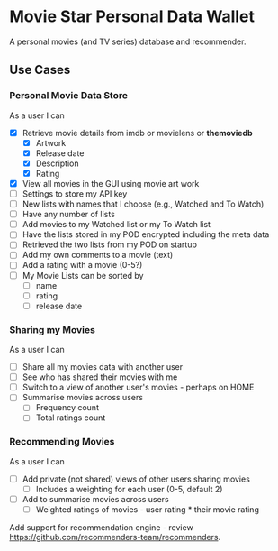 # Movie Star Personal Data Wallet

A personal movies (and TV series) database and recommender.

## Use Cases

### Personal Movie Data Store

As a user I can

- [X] Retrieve movie details from imdb or movielens or **themoviedb** 
  - [X] Artwork
  - [X] Release date
  - [X] Description
  - [X] Rating
- [X] View all movies in the GUI using movie art work
- [ ] Settings to store my API key
- [ ] New lists with names that I choose (e.g., Watched and To Watch)
- [ ] Have any number of lists
- [ ] Add movies to my Watched list or my To Watch list
- [ ] Have the lists stored in my POD encrypted including the meta data
- [ ] Retrieved the two lists from my POD on startup
- [ ] Add my own comments to a movie (text)
- [ ] Add a rating with a movie (0-5?)
- [ ] My Movie Lists can be sorted by
  - [ ] name
  - [ ] rating
  - [ ] release date

### Sharing my Movies

As a user I can

- [ ] Share all my movies data with another user
- [ ] See who has shared their movies with me
- [ ] Switch to a view of another user's movies - perhaps on HOME
- [ ] Summarise movies across users
  - [ ] Frequency count
  - [ ] Total ratings count

### Recommending Movies

As a user I can

- [ ] Add private (not shared) views of other users sharing movies
  - [ ] Includes a weighting for each user (0-5, default 2)
- [ ] Add to summarise movies across users
   - [ ] Weighted ratings of movies - user rating * their movie rating

Add support for recommendation engine - review
https://github.com/recommenders-team/recommenders.
